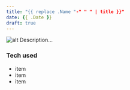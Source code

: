```yaml
---
title: "{{ replace .Name "-" " " | title }}"
date: {{ .Date }}
draft: true
---
```


![alt](//via.placeholder.com/640x150)
Description...

### Tech used
* item
* item
* item
